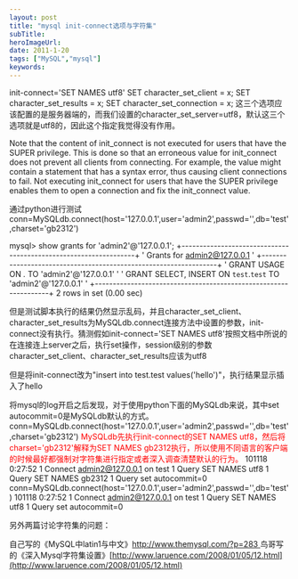 ```yaml
---
layout: post 
title: "mysql init-connect选项与字符集"
subTitle: 
heroImageUrl: 
date: 2011-1-20
tags: ["MySQL","mysql"]
keywords: 
---
```


init-connect='SET NAMES utf8'
SET character_set_client = x;
SET character_set_results = x;
SET character_set_connection = x;
这三个选项应该配置的是服务器端的，而我们设置的character_set_server=utf8，默认这三个选项就是utf8的，因此这个指定我觉得没有作用。

Note that the content of init_connect is not executed for users that have the SUPER privilege. This is done so that an erroneous value for init_connect does not prevent all clients from connecting. For example, the value might contain a statement that has a syntax error, thus causing client connections to fail. Not executing init_connect for users that have the SUPER privilege enables them to open a connection and fix the init_connect value.

通过python进行测试
conn=MySQLdb.connect(host='127.0.0.1',user='admin2',passwd='',db='test',charset='gb2312')

mysql> show grants for 'admin2'@'127.0.0.1';
+-----------------------------------------------------------------+
' Grants for admin2@127.0.0.1                                   '
+-----------------------------------------------------------------+
' GRANT USAGE ON *.* TO 'admin2'@'127.0.0.1'                    '
' GRANT SELECT, INSERT ON `test`.`test` TO 'admin2'@'127.0.0.1' '
+-----------------------------------------------------------------+
2 rows in set (0.00 sec)

但是测试脚本执行的结果仍然显示乱码，并且character_set_client、character_set_results为MySQLdb.connect连接方法中设置的参数，init-connect没有执行。猜测假如init-connect='SET NAMES utf8'按照文档中所说的在连接连上server之后，执行set操作，session级别的参数character_set_client、character_set_results应该为utf8

但是将init-connect改为"insert into test.test values('hello')"，执行结果显示插入了hello

将mysql的log开启之后发现，对于使用python下面的MySQLdb来说，其中set autocommit=0是MySQLdb默认的方式。
conn=MySQLdb.connect(host='127.0.0.1',user='admin2',passwd='',db='test',charset='gb2312')
<span style="color: #ff0000;">MySQLdb先执行init-connect的SET NAMES utf8，然后将charset='gb2312'解释为SET NAMES gb2312执行，所以使用不同语言的客户端的时候最好都强制对字符集进行指定或者深入调查清楚默认的行为。</span>
101118  0:27:52     1 Connect   admin2@127.0.0.1 on test
1 Query     SET NAMES utf8
1 Query     SET NAMES gb2312
1 Query     set autocommit=0
conn=MySQLdb.connect(host='127.0.0.1',user='admin2',passwd='',db='test')
101118  0:27:52     1 Connect   admin2@127.0.0.1 on test
1 Query     SET NAMES utf8
1 Query     set autocommit=0

另外两篇讨论字符集的问题：

自己写的《MySQL中latin1与中文》[http://www.themysql.com/?p=283
](http://www.themysql.com/?p=283)鸟哥写的《深入Mysql字符集设置》[http://www.laruence.com/2008/01/05/12.html](http://www.laruence.com/2008/01/05/12.html)